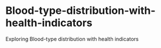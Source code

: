 # Blood-type-distribution-with-health-indicators
Exploring Blood-type distribution with health indicators
